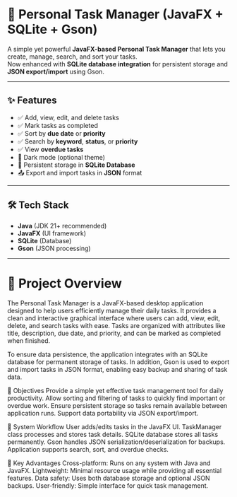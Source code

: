 # 📌 Personal Task Manager (JavaFX + SQLite + Gson)

A simple yet powerful **JavaFX-based Personal Task Manager** that lets you create, manage, search, and sort your tasks.  
Now enhanced with **SQLite database integration** for persistent storage and **JSON export/import** using Gson.

---

## ✨ Features

- ✅ Add, view, edit, and delete tasks
- ✅ Mark tasks as completed
- ✅ Sort by **due date** or **priority**
- ✅ Search by **keyword**, **status**, or **priority**
- ✅ View **overdue tasks**
- 🌙 Dark mode (optional theme)
- 💾 Persistent storage in **SQLite Database**
- 📤 Export and import tasks in **JSON** format

---

## 🛠️ Tech Stack

- **Java** (JDK 21+ recommended)
- **JavaFX** (UI framework)
- **SQLite** (Database)
- **Gson** (JSON processing)

---
# 📖 Project Overview
The Personal Task Manager is a JavaFX-based desktop application designed to help users efficiently manage their daily tasks.
It provides a clean and interactive graphical interface where users can add, view, edit, delete, and search tasks with ease.
Tasks are organized with attributes like title, description, due date, and priority, and can be marked as completed when finished.

To ensure data persistence, the application integrates with an SQLite database for permanent storage of tasks.
In addition, Gson is used to export and import tasks in JSON format, enabling easy backup and sharing of task data.

🎯 Objectives
Provide a simple yet effective task management tool for daily productivity.
Allow sorting and filtering of tasks to quickly find important or overdue work.
Ensure persistent storage so tasks remain available between application runs.
Support data portability via JSON export/import.

🧩 System Workflow
User adds/edits tasks in the JavaFX UI.
TaskManager class processes and stores task details.
SQLite database stores all tasks permanently.
Gson handles JSON serialization/deserialization for backups.
Application supports search, sort, and overdue checks.

📌 Key Advantages
Cross-platform: Runs on any system with Java and JavaFX.
Lightweight: Minimal resource usage while providing all essential features.
Data safety: Uses both database storage and optional JSON backups.
User-friendly: Simple interface for quick task management.

